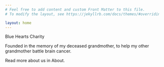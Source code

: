 ```yaml
---
# Feel free to add content and custom Front Matter to this file.
# To modify the layout, see https://jekyllrb.com/docs/themes/#overriding-theme-defaults

layout: home
---
```


Blue Hearts Charity

Founded in the memory of my deceased grandmother, to help my other grandmother battle brain cancer.

Read more about us in About.
